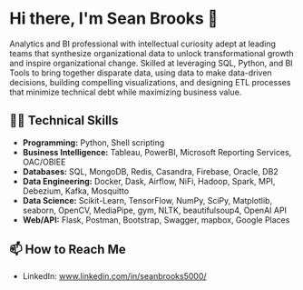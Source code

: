 # Hi there, I'm Sean Brooks 👋

Analytics and BI professional with intellectual curiosity adept at leading teams that synthesize organizational data to unlock transformational growth and inspire organizational change.  Skilled at leveraging SQL, Python, and BI Tools to bring together disparate data, using data to make data-driven decisions, building compelling visualizations, and designing ETL processes that minimize technical debt while maximizing business value. 


## 👨‍💻 Technical Skills

- **Programming:** Python, Shell scripting
- **Business Intelligence:** Tableau, PowerBI, Microsoft Reporting Services, OAC/OBIEE
- **Databases:** SQL, MongoDB, Redis, Casandra, Firebase, Oracle, DB2
- **Data Engineering:** Docker, Dask, Airflow, NiFi, Hadoop, Spark, MPI, Debezium, Kafka, Mosquitto
- **Data Science:** Scikit-Learn, TensorFlow, NumPy, SciPy, Matplotlib, seaborn, OpenCV, MediaPipe, gym, NLTK, beautifulsoup4, OpenAI API
- **Web/API:** Flask, Postman, Bootstrap, Swagger, mapbox, Google Places

## 📫 How to Reach Me

- LinkedIn: www.linkedin.com/in/seanbrooks5000/


<!---
spbrooks74/spbrooks74 is a ✨ special ✨ repository because its `README.md` (this file) appears on your GitHub profile.
You can click the Preview link to take a look at your changes.
--->

